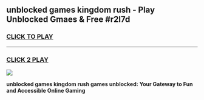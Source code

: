 
## unblocked games kingdom rush - Play Unblocked Gmaes & Free #r2l7d
<h3>
<a href="https://news.freeplayer.one?title=unblocked_games_kingdom_rush&ref=03M">CLICK TO PLAY</a></h3>
<hr>

<h3>
<a href="https://news.freeplayer.one?title=unblocked_games_kingdom_rush&ref=03M">CLICK 2 PLAY</a>
  
</h3>

<a href="https://news.freeplayer.one?title=unblocked_games_kingdom_rush&ref=03M"><img src="https://clearcache.store/games.png"></a>


**unblocked games kingdom rush games unblocked: Your Gateway to Fun and Accessible Online Gaming**
